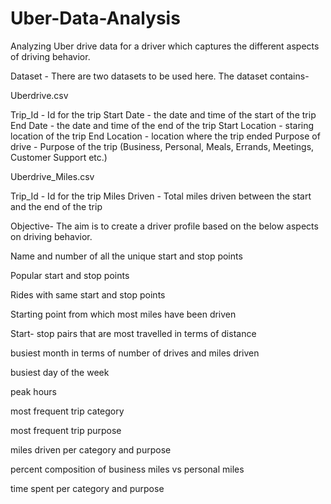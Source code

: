 # Uber-Data-Analysis
Analyzing Uber drive data for a driver which captures the different aspects of driving behavior.

Dataset -
There are two datasets to be used here. The dataset contains-

Uberdrive.csv

Trip_Id - Id for the trip
Start Date - the date and time of the start of the trip
End Date - the date and time of the end of the trip
Start Location - staring location of the trip
End Location - location where the trip ended
Purpose of drive - Purpose of the trip (Business, Personal, Meals, Errands, Meetings, Customer Support etc.)

Uberdrive_Miles.csv

Trip_Id - Id for the trip
Miles Driven - Total miles driven between the start and the end of the trip

Objective-
The aim is to create a driver profile based on the below aspects on driving behavior.

Name and number of all the unique start and stop points

Popular start and stop points

Rides with same start and stop points

Starting point from which most miles have been driven

Start- stop pairs that are most travelled in terms of distance

busiest month in terms of number of drives and miles driven

busiest day of the week

peak hours

most frequent trip category

most frequent trip purpose

miles driven per category and purpose

percent composition of business miles vs personal miles

time spent per category and purpose
